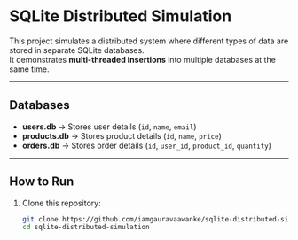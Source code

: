 #  SQLite Distributed Simulation

This project simulates a distributed system where different types of data are stored in separate SQLite databases.  
It demonstrates **multi-threaded insertions** into multiple databases at the same time.

---

## Databases
- **users.db** → Stores user details (`id`, `name`, `email`)  
- **products.db** → Stores product details (`id`, `name`, `price`)  
- **orders.db** → Stores order details (`id`, `user_id`, `product_id`, `quantity`)  

---

##  How to Run

1. Clone this repository:
   ```bash
   git clone https://github.com/iamgauravaawanke/sqlite-distributed-simulation.git
   cd sqlite-distributed-simulation

